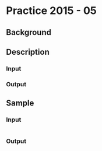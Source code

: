 # Practice 2015 - 05

## Background

## Description

### Input

### Output

## Sample
### Input
```
```

### Output
```
```